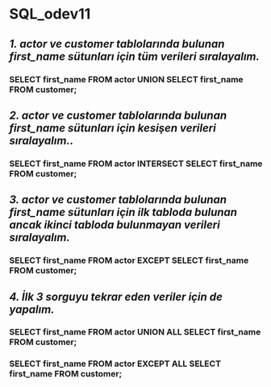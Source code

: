 # SQL_odev11
## *1. actor ve customer tablolarında bulunan first_name sütunları için tüm verileri sıralayalım.*

### **SELECT first_name FROM actor UNION SELECT first_name FROM customer;**

## *2. actor ve customer tablolarında bulunan first_name sütunları için kesişen verileri sıralayalım..*

### **SELECT first_name FROM actor INTERSECT SELECT first_name FROM customer;**

## *3. actor ve customer tablolarında bulunan first_name sütunları için ilk tabloda bulunan ancak ikinci tabloda bulunmayan verileri sıralayalım.*

### **SELECT first_name FROM actor EXCEPT SELECT first_name FROM customer;**

## *4. İlk 3 sorguyu tekrar eden veriler için de yapalım.*

### **SELECT first_name FROM actor UNION ALL SELECT first_name FROM customer;**
### **SELECT first_name FROM actor EXCEPT ALL SELECT first_name FROM customer;**
